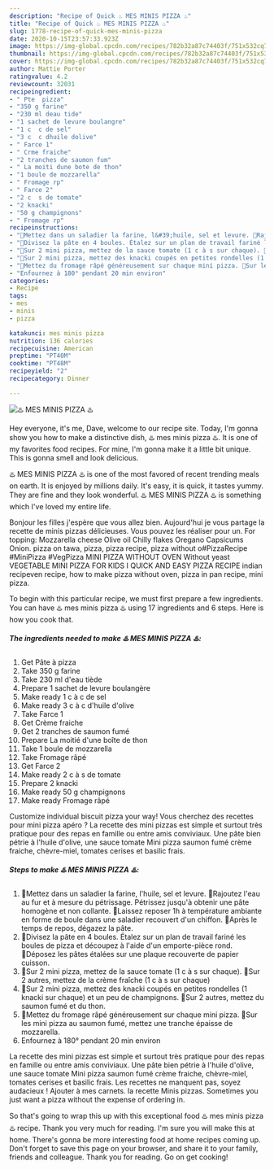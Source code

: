 ```yaml
---
description: "Recipe of Quick ♨️ MES MINIS PIZZA ♨️"
title: "Recipe of Quick ♨️ MES MINIS PIZZA ♨️"
slug: 1778-recipe-of-quick-mes-minis-pizza
date: 2020-10-15T23:57:33.923Z
image: https://img-global.cpcdn.com/recipes/782b32a87c74403f/751x532cq70/♨️-mes-minis-pizza-♨️-photo-principale-de-la-recette.jpg
thumbnail: https://img-global.cpcdn.com/recipes/782b32a87c74403f/751x532cq70/♨️-mes-minis-pizza-♨️-photo-principale-de-la-recette.jpg
cover: https://img-global.cpcdn.com/recipes/782b32a87c74403f/751x532cq70/♨️-mes-minis-pizza-♨️-photo-principale-de-la-recette.jpg
author: Mattie Porter
ratingvalue: 4.2
reviewcount: 32031
recipeingredient:
- " Pte  pizza"
- "350 g farine"
- "230 ml deau tide"
- "1 sachet de levure boulangre"
- "1 c  c de sel"
- "3 c  c dhuile dolive"
- " Farce 1"
- " Crme fraiche"
- "2 tranches de saumon fum"
- " La moiti dune bote de thon"
- "1 boule de mozzarella"
- " Fromage rp"
- " Farce 2"
- "2 c  s de tomate"
- "2 knacki"
- "50 g champignons"
- " Fromage rp"
recipeinstructions:
- "🔹Mettez dans un saladier la farine, l&#39;huile, sel et levure. 🔹Rajoutez l&#39;eau au fur et à mesure du pétrissage. Pétrissez jusqu&#39;à obtenir une pâte homogène et non collante. 🔹Laissez reposer 1h à température ambiante en forme de boule dans une saladier recouvert d&#39;un chiffon. 🔹Après le temps de repos, dégazez la pâte."
- "🔹Divisez la pâte en 4 boules. Étalez sur un plan de travail fariné les boules de pizza et découpez à l&#39;aide d&#39;un emporte-pièce rond. 🔹Déposez les pâtes étalées sur une plaque recouverte de papier cuisson."
- "🔹Sur 2 mini pizza, mettez de la sauce tomate (1 c à s sur chaque). 🔹Sur 2 autres, mettez de la crème fraîche (1 c à s sur chaque)"
- "🔹Sur 2 mini pizza, mettez des knacki coupés en petites rondelles (1 knacki sur chaque) et un peu de champignons. 🔹Sur 2 autres, mettez du saumon fumé et du thon."
- "🔹Mettez du fromage râpé généreusement sur chaque mini pizza. 🔹Sur les mini pizza au saumon fumé, mettez une tranche épaisse de mozzarella."
- "Enfournez à 180° pendant 20 min environ"
categories:
- Recipe
tags:
- mes
- minis
- pizza

katakunci: mes minis pizza 
nutrition: 136 calories
recipecuisine: American
preptime: "PT40M"
cooktime: "PT48M"
recipeyield: "2"
recipecategory: Dinner

---
```



![♨️ MES MINIS PIZZA ♨️](https://img-global.cpcdn.com/recipes/782b32a87c74403f/751x532cq70/♨️-mes-minis-pizza-♨️-photo-principale-de-la-recette.jpg)

Hey everyone, it's me, Dave, welcome to our recipe site. Today, I'm gonna show you how to make a distinctive dish, ♨️ mes minis pizza ♨️. It is one of my favorites food recipes. For mine, I'm gonna make it a little bit unique. This is gonna smell and look delicious.

♨️ MES MINIS PIZZA ♨️ is one of the most favored of recent trending meals on earth. It is enjoyed by millions daily. It's easy, it is quick, it tastes yummy. They are fine and they look wonderful. ♨️ MES MINIS PIZZA ♨️ is something which I've loved my entire life.

Bonjour les filles j&#39;espère que vous allez bien. Aujourd&#39;hui je vous partage la recette de minis pizzas délicieuses. Vous pouvez les réaliser pour un. For topping: Mozzarella cheese Olive oil Chilly flakes Oregano Capsicums Onion. pizza on tawa, pizza, pizza recipe, pizza without o#PizzaRecipe #MiniPizza #VegPizza MINI PIZZA WITHOUT OVEN Without yeast VEGETABLE MINI PIZZA FOR KIDS I QUICK AND EASY PIZZA RECIPE indian recipeven recipe, how to make pizza without oven, pizza in pan recipe, mini pizza.


To begin with this particular recipe, we must first prepare a few ingredients. You can have ♨️ mes minis pizza ♨️ using 17 ingredients and 6 steps. Here is how you cook that.

<!--inarticleads1-->

##### The ingredients needed to make ♨️ MES MINIS PIZZA ♨️:

1. Get  Pâte à pizza
1. Take 350 g farine
1. Take 230 ml d&#39;eau tiède
1. Prepare 1 sachet de levure boulangère
1. Make ready 1 c à c de sel
1. Make ready 3 c à c d&#39;huile d&#39;olive
1. Take  Farce 1
1. Get  Crème fraiche
1. Get 2 tranches de saumon fumé
1. Prepare  La moitié d&#39;une boîte de thon
1. Take 1 boule de mozzarella
1. Take  Fromage râpé
1. Get  Farce 2
1. Make ready 2 c à s de tomate
1. Prepare 2 knacki
1. Make ready 50 g champignons
1. Make ready  Fromage râpé


Customize individual biscuit pizza your way! Vous cherchez des recettes pour mini pizza apéro ? La recette des mini pizzas est simple et surtout très pratique pour des repas en famille ou entre amis conviviaux. Une pâte bien pétrie à l&#39;huile d&#39;olive, une sauce tomate Mini pizza saumon fumé crème fraiche, chèvre-miel, tomates cerises et basilic frais. 

<!--inarticleads2-->

##### Steps to make ♨️ MES MINIS PIZZA ♨️:

1. 🔹Mettez dans un saladier la farine, l&#39;huile, sel et levure. 🔹Rajoutez l&#39;eau au fur et à mesure du pétrissage. Pétrissez jusqu&#39;à obtenir une pâte homogène et non collante. 🔹Laissez reposer 1h à température ambiante en forme de boule dans une saladier recouvert d&#39;un chiffon. 🔹Après le temps de repos, dégazez la pâte.
1. 🔹Divisez la pâte en 4 boules. Étalez sur un plan de travail fariné les boules de pizza et découpez à l&#39;aide d&#39;un emporte-pièce rond. 🔹Déposez les pâtes étalées sur une plaque recouverte de papier cuisson.
1. 🔹Sur 2 mini pizza, mettez de la sauce tomate (1 c à s sur chaque). 🔹Sur 2 autres, mettez de la crème fraîche (1 c à s sur chaque)
1. 🔹Sur 2 mini pizza, mettez des knacki coupés en petites rondelles (1 knacki sur chaque) et un peu de champignons. 🔹Sur 2 autres, mettez du saumon fumé et du thon.
1. 🔹Mettez du fromage râpé généreusement sur chaque mini pizza. 🔹Sur les mini pizza au saumon fumé, mettez une tranche épaisse de mozzarella.
1. Enfournez à 180° pendant 20 min environ


La recette des mini pizzas est simple et surtout très pratique pour des repas en famille ou entre amis conviviaux. Une pâte bien pétrie à l&#39;huile d&#39;olive, une sauce tomate Mini pizza saumon fumé crème fraiche, chèvre-miel, tomates cerises et basilic frais. Les recettes ne manquent pas, soyez audacieux ! Ajouter à mes carnets. la recette Minis pizzas. Sometimes you just want a pizza without the expense of ordering in. 

So that's going to wrap this up with this exceptional food ♨️ mes minis pizza ♨️ recipe. Thank you very much for reading. I'm sure you will make this at home. There's gonna be more interesting food at home recipes coming up. Don't forget to save this page on your browser, and share it to your family, friends and colleague. Thank you for reading. Go on get cooking!
